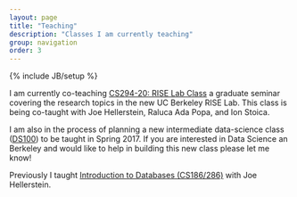 ```yaml
---
layout: page
title: "Teaching"
description: "Classes I am currently teaching"
group: navigation
order: 3
---
```

{% include JB/setup %}

I am currently co-teaching <a href="https://ucbrise.github.io/cs294-rise-fa16/syllabus">CS294-20: RISE Lab Class</a> a graduate seminar covering the research topics in the new UC Berkeley RISE Lab.  This class is being co-taught with Joe Hellerstein, Raluca Ada Popa, and Ion Stoica.

I am also in the process of planning a new intermediate data-science class ([DS100](DS100)) to be taught in Spring 2017.  If you are interested in Data Science an Berkeley and would like to help in building this new class please let me know!

Previously I taught <a href="https://sites.google.com/site/cs186spring2016/">Introduction to Databases (CS186/286)</a> with Joe Hellerstein.

